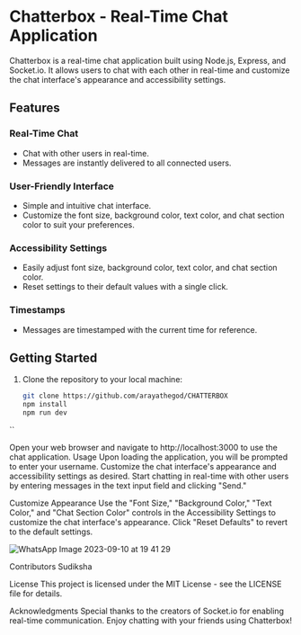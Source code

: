 # Chatterbox - Real-Time Chat Application

Chatterbox is a real-time chat application built using Node.js, Express, and Socket.io. It allows users to chat with each other in real-time and customize the chat interface's appearance and accessibility settings.

## Features

### Real-Time Chat
- Chat with other users in real-time.
- Messages are instantly delivered to all connected users.

### User-Friendly Interface
- Simple and intuitive chat interface.
- Customize the font size, background color, text color, and chat section color to suit your preferences.

### Accessibility Settings
- Easily adjust font size, background color, text color, and chat section color.
- Reset settings to their default values with a single click.

### Timestamps
- Messages are timestamped with the current time for reference.

## Getting Started

1. Clone the repository to your local machine:

   ```bash
   git clone https://github.com/arayathegod/CHATTERBOX
   npm install
   npm run dev
``

Open your web browser and navigate to http://localhost:3000 to use the chat application.
Usage
Upon loading the application, you will be prompted to enter your username.
Customize the chat interface's appearance and accessibility settings as desired.
Start chatting in real-time with other users by entering messages in the text input field and clicking "Send."

Customize Appearance
Use the "Font Size," "Background Color," "Text Color," and "Chat Section Color" controls in the Accessibility Settings to customize the chat interface's appearance.
Click "Reset Defaults" to revert to the default settings.

![WhatsApp Image 2023-09-10 at 19 41 29](https://github.com/arayathegod/CHATTERBOX/assets/95329258/78311f9c-28f8-4ec5-bdc8-83482ae3784d)


Contributors
Sudiksha 

License
This project is licensed under the MIT License - see the LICENSE file for details.

Acknowledgments
Special thanks to the creators of Socket.io for enabling real-time communication.
Enjoy chatting with your friends using Chatterbox!




